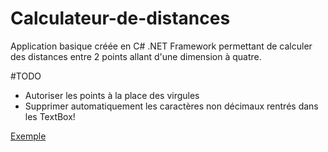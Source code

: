 # Calculateur-de-distances
Application basique créée en C# .NET Framework permettant de calculer des distances entre 2 points allant d'une dimension à quatre.

#TODO

- Autoriser les points à la place des virgules
- Supprimer automatiquement les caractères non décimaux rentrés dans les TextBox!


[Exemple](https://user-images.githubusercontent.com/66807171/140296214-7367301f-fc1d-40d8-8f83-0aba85d78054.png)
